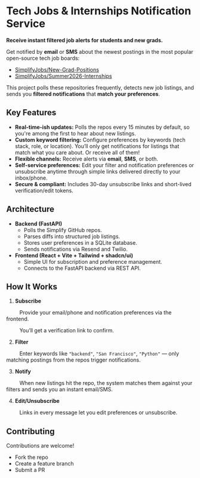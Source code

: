 # Tech Jobs & Internships Notification Service

**Receive instant filtered job alerts for students and new grads.**

Get notified by **email** or **SMS** about the newest postings in the most popular open-source tech job boards:

- [SimplifyJobs/New-Grad-Positions](https://github.com/SimplifyJobs/New-Grad-Positions)
- [SimplifyJobs/Summer2026-Internships](https://github.com/SimplifyJobs/Summer2026-Internships)

This project polls these repositories frequently, detects new job listings, and sends you **filtered notifications** that **match your preferences**.

## Key Features

- **Real-time-ish updates:** Polls the repos every 15 minutes by default, so you're among the first to hear about new listings.
- **Custom keyword filtering:** Configure preferences by keywords (tech stack, role, or location). You’ll only get notifications for listings that match what you care about. Or receive all of them!
- **Flexible channels:** Receive alerts via **email**, **SMS**, or both.
- **Self-service preferences:** Edit your filter and notification preferences or unsubscribe anytime through simple links delivered directly to your inbox/phone.
- **Secure & compliant:** Includes 30-day unsubscribe links and short-lived verification/edit tokens.

## Architecture

- **Backend (FastAPI)**
  - Polls the Simplify GitHub repos.
  - Parses diffs into structured job listings.
  - Stores user preferences in a SQLite database.
  - Sends notifications via Resend and Twilio.
- **Frontend (React + Vite + Tailwind + shadcn/ui)**
  - Simple UI for subscription and preference management.
  - Connects to the FastAPI backend via REST API.

## How It Works

1. **Subscribe**

&nbsp;&nbsp;&nbsp;&nbsp;&nbsp;&nbsp;&nbsp;&nbsp;
Provide your email/phone and notification preferences via the frontend.

&nbsp;&nbsp;&nbsp;&nbsp;&nbsp;&nbsp;&nbsp;&nbsp;
You’ll get a verification link to confirm.

2. **Filter**

&nbsp;&nbsp;&nbsp;&nbsp;&nbsp;&nbsp;&nbsp;&nbsp;
Enter keywords like `"backend"`, `"San Francisco"`, `"Python"` — only matching postings from the repos trigger notifications.

3. **Notify**

&nbsp;&nbsp;&nbsp;&nbsp;&nbsp;&nbsp;&nbsp;&nbsp;
When new listings hit the repo, the system matches them against your filters and sends you an instant email/SMS.

4. **Edit/Unsubscribe**

&nbsp;&nbsp;&nbsp;&nbsp;&nbsp;&nbsp;&nbsp;&nbsp;
Links in every message let you edit preferences or unsubscribe.

## Contributing

Contributions are welcome!
- Fork the repo
- Create a feature branch
- Submit a PR
